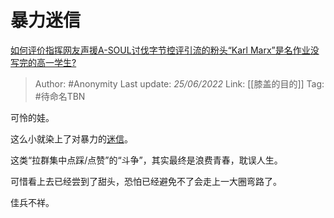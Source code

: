 # 暴力迷信
[如何评价指挥网友声援A-SOUL讨伐字节控评引流的粉头“Karl Marx”是名作业没写完的高一学生?](https://www.zhihu.com/question/533070230/answer/2533825407)

> Author: #Anonymity
> Last update: *25/06/2022*
> Link: [[膝盖的目的]]
> Tag: #待命名TBN

可怜的娃。

这么小就染上了对暴力的[迷信](https://www.zhihu.com/search?q=%E8%BF%B7%E4%BF%A1&search_source=Entity&hybrid_search_source=Entity&hybrid_search_extra=%7B%22sourceType%22%3A%22answer%22%2C%22sourceId%22%3A2533825407%7D)。

这类“拉群集中点踩/点赞”的“斗争”，其实最终是浪费青春，耽误人生。

可惜看上去已经尝到了甜头，恐怕已经避免不了会走上一大圈弯路了。

佳兵不祥。
